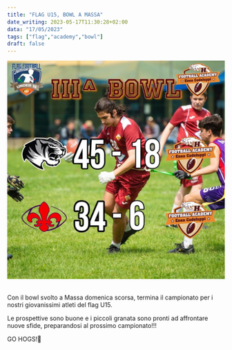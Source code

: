 ```yaml
---
title: "FLAG U15, BOWL A MASSA"
date_writing: 2023-05-17T11:30:28+02:00
data: "17/05/2023"
tags: ["flag","academy","bowl"]
draft: false
---
```


<center>
<img class="articolo" src="../img/2023/flag_u15_bowl_massa.jpg">
</center>
<br />

Con il bowl svolto a Massa domenica scorsa, termina il campionato per i nostri giovanissimi atleti del flag U15.  ⁣⁣
⁣⁣   

Le prospettive sono buone e i piccoli granata sono pronti ad affrontare nuove sfide, preparandosi al prossimo campionato!!!   ⁣ 
⁣⁣   

GO HOGS!🏈⁣⁣⁣⁣⁣  


⁣⁣ 